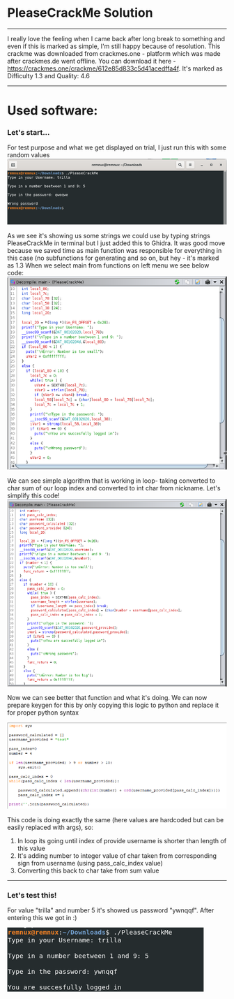 # PleaseCrackMe Solution
***

I really love the feeling when I came back after long break to something and even if this is marked as simple, I'm still happy because of resolution. This crackme was downloaded from crackmes.one - platform which was made after crackmes.de went offline.
You can download it here - https://crackmes.one/crackme/612e85d833c5d41acedffa4f. It's marked as Difficulty 1.3 and Quality: 4.6
***

# Used software:


### Let's start...
For test purpose and what we get displayed on trial, I just run this with some random values
![alt text](images/1.png "")

As we see it's showing us some strings we could use by typing strings PleaseCrackMe in terminal but I just added this to Ghidra.
It was good move because we saved time as main function was responsible for everything in this case (no subfunctions for generating and so on, but hey - it's marked as 1.3
When we select main from functions on left menu we see below code:
![alt text](images/2.png "")

We can see simple algorithm that is working in loop- taking converted to char sum of our loop index and converted to int char from nickname. Let's simplify this code!
![alt text](images/3.png "")

Now we can see better that function and what it's doing. We can now prepare keygen for this by only copying this logic to python and replace it for proper python syntax 


![alt text](images/4.png "")

This code is doing exactly the same (here values are hardcoded but can be easily replaced with args), so:
1. In loop its going until index of provide username is shorter than length of this value
2. It's adding number to integer value of char taken from corresponding sign from username (using pass_calc_index value)
3. Converting this back to char take from sum value
***

### Let's test this!
For value "trilla" and number 5 it's showed us password "ywnqqf". After entering this we got in :)


![alt text](images/5.png "")